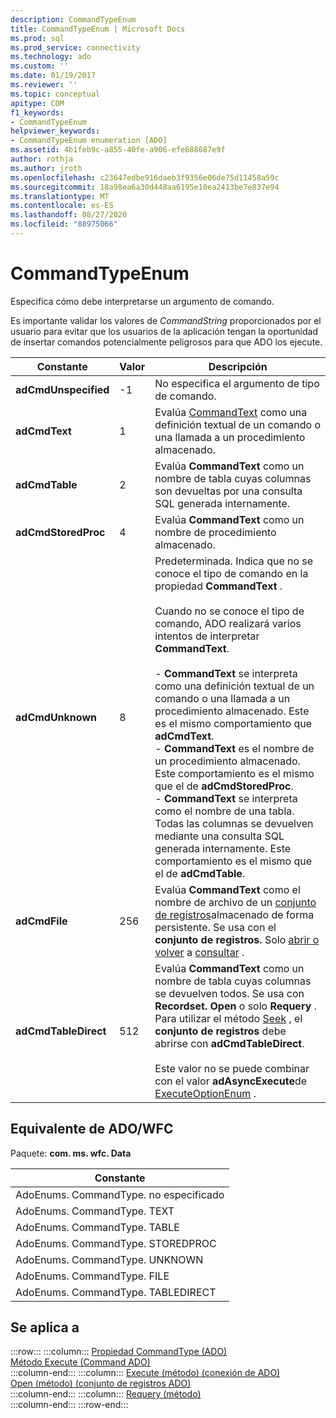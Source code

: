```yaml
---
description: CommandTypeEnum
title: CommandTypeEnum | Microsoft Docs
ms.prod: sql
ms.prod_service: connectivity
ms.technology: ado
ms.custom: ''
ms.date: 01/19/2017
ms.reviewer: ''
ms.topic: conceptual
apitype: COM
f1_keywords:
- CommandTypeEnum
helpviewer_keywords:
- CommandTypeEnum enumeration [ADO]
ms.assetid: 4b1feb9c-a855-40fe-a906-efe688687e9f
author: rothja
ms.author: jroth
ms.openlocfilehash: c23647edbe916daeb3f9356e06de75d11458a59c
ms.sourcegitcommit: 18a98ea6a30d448aa6195e10ea2413be7e837e94
ms.translationtype: MT
ms.contentlocale: es-ES
ms.lasthandoff: 08/27/2020
ms.locfileid: "88975066"
---
```

# <a name="commandtypeenum"></a>CommandTypeEnum
Especifica cómo debe interpretarse un argumento de comando.  
  
 Es importante validar los valores de *CommandString* proporcionados por el usuario para evitar que los usuarios de la aplicación tengan la oportunidad de insertar comandos potencialmente peligrosos para que ADO los ejecute.  
  
|Constante|Valor|Descripción|  
|--------------|-----------|-----------------|  
|**adCmdUnspecified**|-1|No especifica el argumento de tipo de comando.|  
|**adCmdText**|1|Evalúa [CommandText](./commandtext-property-ado.md) como una definición textual de un comando o una llamada a un procedimiento almacenado.|  
|**adCmdTable**|2|Evalúa **CommandText** como un nombre de tabla cuyas columnas son devueltas por una consulta SQL generada internamente.|  
|**adCmdStoredProc**|4|Evalúa **CommandText** como un nombre de procedimiento almacenado.|  
|**adCmdUnknown**|8|Predeterminada. Indica que no se conoce el tipo de comando en la propiedad **CommandText** .<br /><br /> Cuando no se conoce el tipo de comando, ADO realizará varios intentos de interpretar **CommandText**.<br /><br /> -   **CommandText** se interpreta como una definición textual de un comando o una llamada a un procedimiento almacenado. Este es el mismo comportamiento que **adCmdText**.<br />-   **CommandText** es el nombre de un procedimiento almacenado. Este comportamiento es el mismo que el de **adCmdStoredProc**.<br />-   **CommandText** se interpreta como el nombre de una tabla. Todas las columnas se devuelven mediante una consulta SQL generada internamente. Este comportamiento es el mismo que el de **adCmdTable**.|  
|**adCmdFile**|256|Evalúa **CommandText** como el nombre de archivo de un [conjunto de registros](./recordset-object-ado.md)almacenado de forma persistente. Se usa con el **conjunto de registros.** Solo [abrir o volver](./open-method-ado-recordset.md) a [consultar](./requery-method.md) .|  
|**adCmdTableDirect**|512|Evalúa **CommandText** como un nombre de tabla cuyas columnas se devuelven todos. Se usa con **Recordset. Open** o solo **Requery** . Para utilizar el método [Seek](./seek-method.md) , el **conjunto de registros** debe abrirse con **adCmdTableDirect**.<br /><br /> Este valor no se puede combinar con el valor **adAsyncExecute**de [ExecuteOptionEnum](./executeoptionenum.md) .|  
  
## <a name="adowfc-equivalent"></a>Equivalente de ADO/WFC  
 Paquete: **com. ms. wfc. Data**  
  
|Constante|  
|--------------|  
|AdoEnums. CommandType. no especificado|  
|AdoEnums. CommandType. TEXT|  
|AdoEnums. CommandType. TABLE|  
|AdoEnums. CommandType. STOREDPROC|  
|AdoEnums. CommandType. UNKNOWN|  
|AdoEnums. CommandType. FILE|  
|AdoEnums. CommandType. TABLEDIRECT|  
  
## <a name="applies-to"></a>Se aplica a  

:::row:::
    :::column:::
        [Propiedad CommandType (ADO)](./commandtype-property-ado.md)  
        [Método Execute (Command ADO)](./execute-method-ado-command.md)  
    :::column-end:::
    :::column:::
        [Execute (método) (conexión de ADO)](./execute-method-ado-connection.md)  
        [Open (método) (conjunto de registros ADO)](./open-method-ado-recordset.md)  
    :::column-end:::
    :::column:::
        [Requery (método)](./requery-method.md)  
    :::column-end:::
:::row-end:::